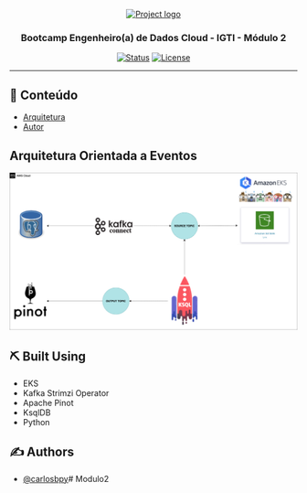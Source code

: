 <p align="center">
  <a href="" rel="noopener">
 <img width=210px height=200px src="https://media-exp1.licdn.com/dms/image/C4D0BAQG7OjFosqn9dA/company-logo_200_200/0/1625776698161?e=2159024400&v=beta&t=1yvuOj8Q0MbxulP1hEfwjY5U55aU8VdBW77FNJISzpI" alt="Project logo"></a>
</p>

<h3 align="center">Bootcamp Engenheiro(a) de Dados Cloud - IGTI - Módulo 2</h3>

<div align="center">

[![Status](https://img.shields.io/badge/status-active-success.svg)]()
[![License](https://img.shields.io/badge/license-MIT-blue.svg)](/LICENSE)

</div>

---

## 📝 Conteúdo

- [Arquitetura](#architeture)
- [Autor](#authors)

## Arquitetura Orientada a Eventos <a name = "about"></a>



![k8s](img/Arquitetura-Igti.png)


## ⛏️ Built Using <a name = "built_using"></a>

- EKS
- Kafka Strimzi Operator
- Apache Pinot
- KsqlDB
- Python 

## ✍️ Authors <a name = "authors"></a>

- [@carlosbpy](https://github.com/carlosbpy)#   M o d u l o 2 
 
 